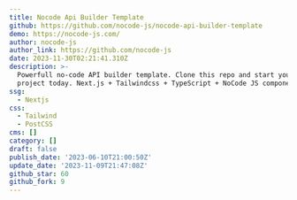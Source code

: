 ```yaml
---
title: Nocode Api Builder Template
github: https://github.com/nocode-js/nocode-api-builder-template
demo: https://nocode-js.com/
author: nocode-js
author_link: https://github.com/nocode-js
date: 2023-11-30T02:21:41.310Z
description: >-
  Powerfull no-code API builder template. Clone this repo and start your no-code
  project today. Next.js + Tailwindcss + TypeScript + NoCode JS components.
ssg:
  - Nextjs
css:
  - Tailwind
  - PostCSS
cms: []
category: []
draft: false
publish_date: '2023-06-10T21:00:50Z'
update_date: '2023-11-09T21:47:08Z'
github_star: 60
github_fork: 9
---
```

